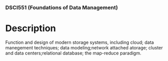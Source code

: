 ### DSCI551 (Foundations of Data Management)

# Description

Function and design of modern storage systems, including cloud; data manegement techniques; data modeling;network attached atorage; cluster and data centers;relational database; the map-reduce paradigm.


